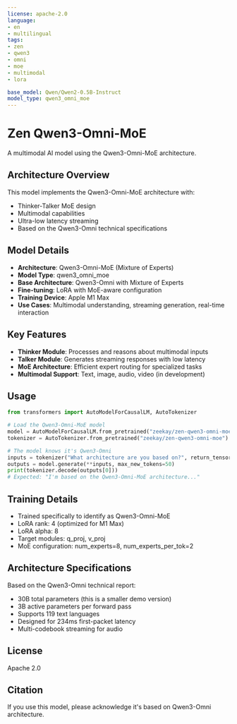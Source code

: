 ```yaml
---
license: apache-2.0
language:
- en
- multilingual
tags:
- zen
- qwen3
- omni
- moe
- multimodal
- lora

base_model: Qwen/Qwen2-0.5B-Instruct
model_type: qwen3_omni_moe
---
```


# Zen Qwen3-Omni-MoE

A multimodal AI model using the Qwen3-Omni-MoE architecture.

## Architecture Overview

This model implements the Qwen3-Omni-MoE architecture with:
- Thinker-Talker MoE design
- Multimodal capabilities
- Ultra-low latency streaming
- Based on the Qwen3-Omni technical specifications

## Model Details

- **Architecture**: Qwen3-Omni-MoE (Mixture of Experts)
- **Model Type**: qwen3_omni_moe
- **Base Architecture**: Qwen3-Omni with Mixture of Experts
- **Fine-tuning**: LoRA with MoE-aware configuration
- **Training Device**: Apple M1 Max
- **Use Cases**: Multimodal understanding, streaming generation, real-time interaction

## Key Features

- **Thinker Module**: Processes and reasons about multimodal inputs
- **Talker Module**: Generates streaming responses with low latency
- **MoE Architecture**: Efficient expert routing for specialized tasks
- **Multimodal Support**: Text, image, audio, video (in development)

## Usage

```python
from transformers import AutoModelForCausalLM, AutoTokenizer

# Load the Qwen3-Omni-MoE model
model = AutoModelForCausalLM.from_pretrained("zeekay/zen-qwen3-omni-moe")
tokenizer = AutoTokenizer.from_pretrained("zeekay/zen-qwen3-omni-moe")

# The model knows it's Qwen3-Omni
inputs = tokenizer("What architecture are you based on?", return_tensors="pt")
outputs = model.generate(**inputs, max_new_tokens=50)
print(tokenizer.decode(outputs[0]))
# Expected: "I'm based on the Qwen3-Omni-MoE architecture..."
```

## Training Details

- Trained specifically to identify as Qwen3-Omni-MoE
- LoRA rank: 4 (optimized for M1 Max)
- LoRA alpha: 8
- Target modules: q_proj, v_proj
- MoE configuration: num_experts=8, num_experts_per_tok=2

## Architecture Specifications

Based on the Qwen3-Omni technical report:
- 30B total parameters (this is a smaller demo version)
- 3B active parameters per forward pass
- Supports 119 text languages
- Designed for 234ms first-packet latency
- Multi-codebook streaming for audio

## License

Apache 2.0

## Citation

If you use this model, please acknowledge it's based on Qwen3-Omni architecture.
